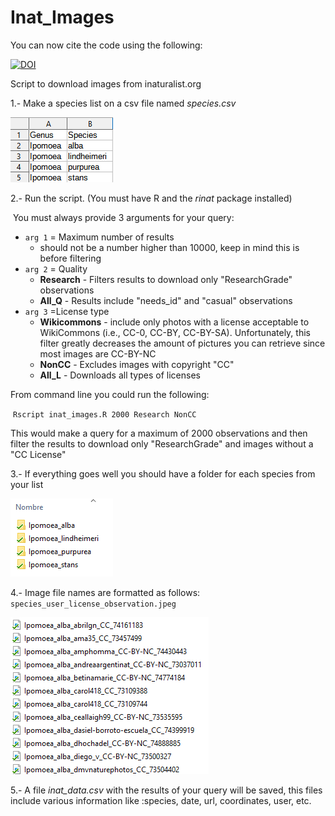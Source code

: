 # Inat_Images


You can now cite the code using the following:

[![DOI](https://zenodo.org/badge/DOI/10.5281/zenodo.4725851.svg)](https://doi.org/10.5281/zenodo.4725851)

Script to download images from inaturalist.org

1.- Make a species list on a csv file named *species.csv*

![](./samples/list.png)

2.- Run the script. (You must have R and the *rinat* package installed) 

​	You must always provide 3 arguments for your query:

 - `arg 1` = Maximum number of results
    - should not be a number higher than 10000, keep in mind this is before filtering 	
 - `arg 2` = Quality
    - **Research** - Filters results to download only "ResearchGrade" observations
    - **All_Q**      -  Results include "needs_id" and "casual"  observations
 - `arg 3` =License type
    - **Wikicommons** - include only photos with a license acceptable to WikiCommons  (i.e., CC-0, CC-BY, CC-BY-SA). Unfortunately, this filter greatly decreases the amount of pictures you can retrieve since most images are CC-BY-NC
    - **NonCC** - Excludes images with copyright "CC"
    - **All_L**  - Downloads all types of licenses

From command line you could run the following:

​	`Rscript inat_images.R 2000 Research NonCC`

This would make a query for a maximum of 2000 observations and then filter the results to download only "ResearchGrade" and images without a "CC License"

3.- If everything goes well you should have a folder for each species from your list

![](./samples/folders.png)

4.- Image file names are formatted as follows: `species_user_license_observation.jpeg`

![](./samples/images.png)

5.- A file *inat_data.csv* with the results of your query will be saved, this files include various information like :species, date, url, coordinates, user, etc.



